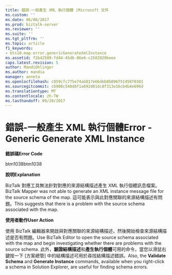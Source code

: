 ```yaml
---
title: 錯誤-一般產生 XML 執行個體 |Microsoft 文件
ms.custom: ''
ms.date: 06/08/2017
ms.prod: biztalk-server
ms.reviewer: ''
ms.suite: ''
ms.tgt_pltfrm: ''
ms.topic: article
f1_keywords:
- bts10.map.error.genericGenerateXmlInstance
ms.assetid: f2b42589-fd44-45d6-86e6-c2502820beee
caps.latest.revision: 5
author: MandiOhlinger
ms.author: mandia
manager: anneta
ms.openlocfilehash: c859cfc775e74ab817e66dbb8b896f51458f0301
ms.sourcegitcommit: cb908c540d8f1a692d01dc8f313e16cb4b4e696d
ms.translationtype: MT
ms.contentlocale: zh-TW
ms.lasthandoff: 09/20/2017
---
```

# <a name="error---generic-generate-xml-instance"></a><span data-ttu-id="67068-102">錯誤-一般產生 XML 執行個體</span><span class="sxs-lookup"><span data-stu-id="67068-102">Error - Generic Generate XML Instance</span></span>
<span data-ttu-id="67068-103">**錯誤碼**</span><span class="sxs-lookup"><span data-stu-id="67068-103">**Error Code**</span></span>  
  
 <span data-ttu-id="67068-104">btm1038</span><span class="sxs-lookup"><span data-stu-id="67068-104">btm1038</span></span>  
  
 <span data-ttu-id="67068-105">**說明**</span><span class="sxs-lookup"><span data-stu-id="67068-105">**Explanation**</span></span>  
  
 <span data-ttu-id="67068-106">BizTalk 對應工具無法針對對應的來源結構描述產生 XML 執行個體訊息檔案。</span><span class="sxs-lookup"><span data-stu-id="67068-106">BizTalk Mapper was not able to generate an XML instance message file for the source schema of the map.</span></span> <span data-ttu-id="67068-107">這可能表示與此對應關聯的來源結構描述有問題。</span><span class="sxs-lookup"><span data-stu-id="67068-107">This suggests that there is a problem with the source schema associated with the map.</span></span>  
  
 <span data-ttu-id="67068-108">**使用者動作**</span><span class="sxs-lookup"><span data-stu-id="67068-108">**User Action**</span></span>  
  
 <span data-ttu-id="67068-109">使用 BizTalk 編輯器來開啟與對應關聯的來源結構描述，然後開始檢查來源結構描述是否有問題。</span><span class="sxs-lookup"><span data-stu-id="67068-109">Use BizTalk Editor to open the source schema associated with the map and begin investigating whether there are problems with the source schema.</span></span> <span data-ttu-id="67068-110">此外，**驗證結構描述**和**產生執行個體**可用的命令，當您以滑鼠右鍵按一下 [方案總管] 中的結構描述可用於尋找結構描述錯誤。</span><span class="sxs-lookup"><span data-stu-id="67068-110">Also, the **Validate Schema** and **Generate Instance** commands, available when you right-click a schema in Solution Explorer, are useful for finding schema errors.</span></span>
